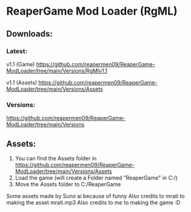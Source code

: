 # ReaperGame Mod Loader (RgML)

## Downloads:
### Latest:
v1.1 (Game) https://github.com/reapermen09/ReaperGame-ModLoader/tree/main/Versions/RgMlv1.1

v1.1 (Assets) https://github.com/reapermen09/ReaperGame-ModLoader/tree/main/Versions/Assets

### Versions:
https://github.com/reapermen09/ReaperGame-ModLoader/tree/main/Versions

## Assets:
1. You can find the Assets folder in https://github.com/reapermen09/ReaperGame-ModLoader/tree/main/Versions/Assets
2. Load the game (will create a Folder named "ReaperGame" in C:/)
3. Move the Assets folder to C:/ReaperGame

Some assets made by Suno ai because of funny
Also credits to mrati to making the asset mrati.mp3
Also credits to me to making the game :D
